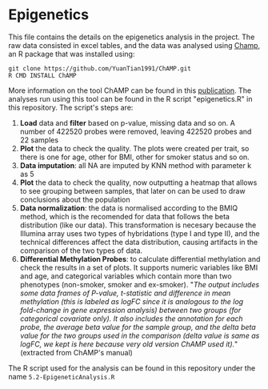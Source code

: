 # Epigenetics

This file contains the details on the epigenetics analysis in the project. The raw data consisted in excel tables, and the data was analysed using [Champ](https://github.com/YuanTian1991/ChAMP), an R package that was installed using:

    git clone https://github.com/YuanTian1991/ChAMP.git
    R CMD INSTALL ChAMP
    
More information on the tool ChAMP can be found in this [publication](https://academic.oup.com/bioinformatics/article/33/24/3982/4082274). The analyses run using this tool can be found in the R script "epigenetics.R" in this repository. The script's steps are:
1. **Load** data and **filter** based on p-value, missing data and so on. A number of 422520 probes were removed, leaving 422520 probes and 22 samples
2. **Plot** the data to check the quality. The plots were created per trait, so there is one for age, other for BMI, other for smoker status and so on.
3. **Data imputation**: all NA are imputed by KNN method with parameter k as 5
4. **Plot** the data to check the quality, now outputting a heatmap that allows to see grouping between samples, that later on can be used to draw conclusions about the population
5. **Data normalization**: the data is normalised according to the BMIQ method, which is the recomended for data that follows the beta distribution (like our data). This transformation is necesary because the Illumina array uses two types of hybridations (type I and type II), and the technical differences affect the data distribution, causing artifacts in the comparison of the two types of data. 
6. **Differential Methylation Probes**: to calculate differential methylation and check the results in a set of plots. It supports numeric variables like BMI and age, and categorical variables which contain more than two phenotypes (non-smoker, smoker and ex-smoker). "*The output includes some data frames of P-value, t-statistic and difference in mean methylation (this is labeled as logFC since it is analogous to the log fold-change in gene expression analysis) between two groups (for categorical covariate only). It also includes the annotation for each probe, the average beta value for the sample group, and the delta beta value for the two groups used in the comparison (delta value is same as logFC, we kept is here because very old version ChAMP used it).*" (extracted from ChAMP's manual)  

The R script used for the analysis can be found in this repository under the name ```5.2-EpigeneticAnalysis.R``` 
